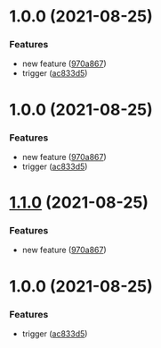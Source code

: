 # 1.0.0 (2021-08-25)


### Features

* new feature ([970a867](https://github.com/mtrezza/test/commit/970a86706db0600bcec36a61f20229fc65115cbe))
* trigger ([ac833d5](https://github.com/mtrezza/test/commit/ac833d5c0fa84b7ffd3702a98b76d51278c23d32))

# 1.0.0 (2021-08-25)


### Features

* new feature ([970a867](https://github.com/mtrezza/test/commit/970a86706db0600bcec36a61f20229fc65115cbe))
* trigger ([ac833d5](https://github.com/mtrezza/test/commit/ac833d5c0fa84b7ffd3702a98b76d51278c23d32))

# [1.1.0](https://github.com/mtrezza/test/compare/v1.0.0...v1.1.0) (2021-08-25)


### Features

* new feature ([970a867](https://github.com/mtrezza/test/commit/970a86706db0600bcec36a61f20229fc65115cbe))

# 1.0.0 (2021-08-25)


### Features

* trigger ([ac833d5](https://github.com/mtrezza/test/commit/ac833d5c0fa84b7ffd3702a98b76d51278c23d32))
